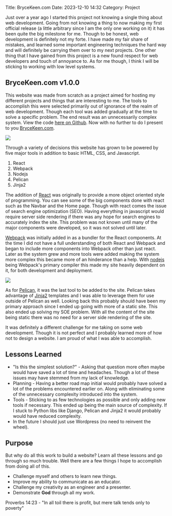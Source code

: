 Title: BryceKeen.com
Date: 2023-12-10 14:32
Category: Project

Just over a year ago I started this project not knowing a single thing about web development. Going from not knowing a thing to now making my first official release (a little arbitrary since I am the only one working on it) it has been quite the big milestone for me. Though to be honest, web development is definitely not my forte. I have made my fair share of mistakes, and learned some important engineering techniques the hard way and will definitely be carrying them over to my next projects. One other thing that I have gained from this project is a new found respect for web developers and touch of annoyance to. As for me though, I think I will be sticking to working with low level systems.

## BryceKeen.com v1.0.0

This website was made from scratch as a project aimed for hosting my different projects and things that are interesting to me. The tools to accomplish this were selected primarily out of ignorance of the realm of web development. Though each tool was added gradually at the time to solve a specific problem. The end result was an unnecessarily complex system. View the code [here on Github](https://github.com/PebPeb/my-website). Now with no further to do I present to you [BryceKeen.com](https://brycekeen.com).

<img class="center" src="{attach}/repo/assets/BryceKeenWebsite.png" style="max-width: 90%;" ></img>

Through a variety of decisions this website has grown to be powered by five major tools in addition to basic HTML, CSS, and Javascript.

1. React
2. Webpack
3. Nodejs
4. Pelican
5. Jinja2

The addition of [React](https://react.dev/) was originally to provide a more object oriented style of programming. You can see some of the big components done with react such as the Navbar and the Home page. Though with react comes the issue of search engine optimization (SEO). Having everything in javascript would require server side rendering if there was any hope for search engines to accurately index the site. This problem was not known until many of the major components were developed, so it was not solved until later.

[Webpack](https://webpack.js.org/) was initially added in as a bundler for the React components. At the time I did not have a full understanding of both React and Webpack and began to include more components into Webpack other than just react. Later as the system grew and more tools were added making the system more complex this became more of an hinderance than a help. With [nodejs](https://nodejs.org/en) being Webpack's primary compiler this made my site heavily dependent on it, for both development and deployment. 

<img class="center" src="{attach}/repo/assets/pelican.png" style="max-width: 70%;" ></img>

As for [Pelican](https://getpelican.com/), it was the last tool to be added to the site. Pelican takes advantage of [Jinja2](https://jinja.palletsprojects.com/en/3.1.x/) templates and I was able to leverage them for use outside of Pelican as well. Looking back this probably should have been my primary approach since I ended up going with more of a static site. This also ended up solving my SOE problem. With all the content of the site being static there was no need for a server side rendering of the site.

It was definitely a different challenge for me taking on some web development. Though it is not perfect and I probably learned more of how not to design a website. I am proud of what I was able to accomplish.

## Lessons Learned

- "Is this the simplest solution?" - Asking that question more often maybe would have saved a lot of time and headaches. Though a lot of these issues may have stemmed from my lack of knowledge.
- Planning - Having a better road map initial would probably have solved a lot of the problems encountered earlier on. Along with eliminating some of the unnecessary complexity introduced into the system.
- Tools - Sticking to as few technologies as possible and only adding new tools if necessary. This ended up being the main source of complexity. If I stuck to Python libs like Django, Pelican and Jinja2 it would probably would have reduced complexity.
- In the future I should just use Wordpress (no need to reinvent the wheel).

## Purpose

But why do all this work to build a website? Learn all these lessons and go through so much trouble. Well there are a few things I hope to accomplish from doing all of this.

- Challenge myself and others to learn new things.
- Improve my ability to communicate as an educator.
- Challenge my creativity as an engineer and a presenter.
- Demonstrate **God** through all my work.

Proverbs 14:23 - "In all toil there is profit, but mere talk tends only to poverty"
